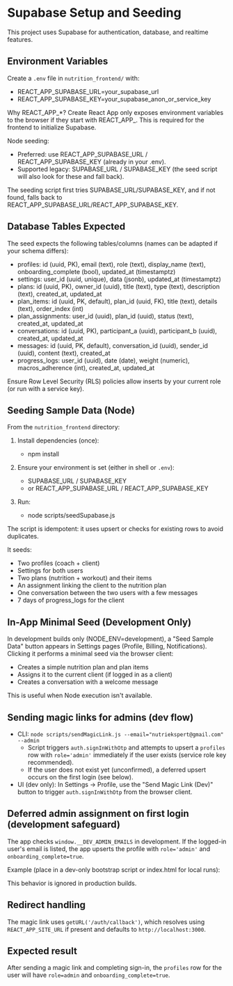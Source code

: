 # Supabase Setup and Seeding

This project uses Supabase for authentication, database, and realtime features.

## Environment Variables

Create a `.env` file in `nutrition_frontend/` with:

- REACT_APP_SUPABASE_URL=your_supabase_url
- REACT_APP_SUPABASE_KEY=your_supabase_anon_or_service_key

Why REACT_APP_*? Create React App only exposes environment variables to the browser if they start with REACT_APP_. This is required for the frontend to initialize Supabase.

Node seeding:
- Preferred: use REACT_APP_SUPABASE_URL / REACT_APP_SUPABASE_KEY (already in your .env).
- Supported legacy: SUPABASE_URL / SUPABASE_KEY (the seed script will also look for these and fall back).

The seeding script first tries SUPABASE_URL/SUPABASE_KEY, and if not found, falls back to REACT_APP_SUPABASE_URL/REACT_APP_SUPABASE_KEY.

## Database Tables Expected

The seed expects the following tables/columns (names can be adapted if your schema differs):
- profiles: id (uuid, PK), email (text), role (text), display_name (text), onboarding_complete (bool), updated_at (timestamptz)
- settings: user_id (uuid, unique), data (jsonb), updated_at (timestamptz)
- plans: id (uuid, PK), owner_id (uuid), title (text), type (text), description (text), created_at, updated_at
- plan_items: id (uuid, PK, default), plan_id (uuid, FK), title (text), details (text), order_index (int)
- plan_assignments: user_id (uuid), plan_id (uuid), status (text), created_at, updated_at
- conversations: id (uuid, PK), participant_a (uuid), participant_b (uuid), created_at, updated_at
- messages: id (uuid, PK, default), conversation_id (uuid), sender_id (uuid), content (text), created_at
- progress_logs: user_id (uuid), date (date), weight (numeric), macros_adherence (int), created_at, updated_at

Ensure Row Level Security (RLS) policies allow inserts by your current role (or run with a service key).

## Seeding Sample Data (Node)

From the `nutrition_frontend` directory:

1. Install dependencies (once):
   - npm install

2. Ensure your environment is set (either in shell or `.env`):
   - SUPABASE_URL / SUPABASE_KEY
   - or REACT_APP_SUPABASE_URL / REACT_APP_SUPABASE_KEY

3. Run:
   - node scripts/seedSupabase.js

The script is idempotent: it uses upsert or checks for existing rows to avoid duplicates.

It seeds:
- Two profiles (coach + client)
- Settings for both users
- Two plans (nutrition + workout) and their items
- An assignment linking the client to the nutrition plan
- One conversation between the two users with a few messages
- 7 days of progress_logs for the client

## In-App Minimal Seed (Development Only)

In development builds only (NODE_ENV=development), a "Seed Sample Data" button appears in Settings pages (Profile, Billing, Notifications). Clicking it performs a minimal seed via the browser client:
- Creates a simple nutrition plan and plan items
- Assigns it to the current client (if logged in as a client)
- Creates a conversation with a welcome message

This is useful when Node execution isn't available.

## Sending magic links for admins (dev flow)

- CLI: `node scripts/sendMagicLink.js --email="nutriekspert@gmail.com" --admin`
  - Script triggers `auth.signInWithOtp` and attempts to upsert a `profiles` row with `role='admin'` immediately if the user exists (service role key recommended).
  - If the user does not exist yet (unconfirmed), a deferred upsert occurs on the first login (see below).
- UI (dev only): In Settings → Profile, use the "Send Magic Link (Dev)" button to trigger `auth.signInWithOtp` from the browser client.

## Deferred admin assignment on first login (development safeguard)

The app checks `window.__DEV_ADMIN_EMAILS` in development. If the logged-in user's email is listed, the app upserts the profile with `role='admin'` and `onboarding_complete=true`.

Example (place in a dev-only bootstrap script or index.html for local runs):
<script>
  window.__DEV_ADMIN_EMAILS = ['nutriekspert@gmail.com'];
</script>

This behavior is ignored in production builds.

## Redirect handling

The magic link uses `getURL('/auth/callback')`, which resolves using `REACT_APP_SITE_URL` if present and defaults to `http://localhost:3000`.

## Expected result

After sending a magic link and completing sign-in, the `profiles` row for the user will have `role=admin` and `onboarding_complete=true`.

